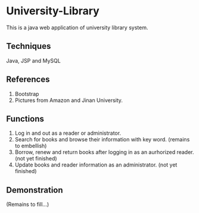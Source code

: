 # University-Library
This is a java web application of university library system.

## Techniques
Java, JSP and MySQL

## References
1. Bootstrap
2. Pictures from Amazon and Jinan University.

## Functions
1. Log in and out as a reader or administrator.
2. Search for books and browse their information with key word. (remains to embellish)
3. Borrow, renew and return books after logging in as an aurhorized reader. (not yet finished)
4. Update books and reader information as an administrator. (not yet finished)

## Demonstration
(Remains to fill...)

